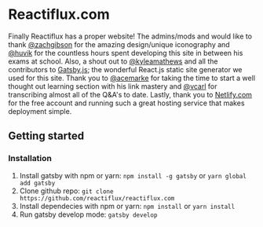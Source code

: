 # Reactiflux.com
Finally Reactiflux has a proper website! The admins/mods and would like to thank [@zachgibson](http://zachgibsondesign.com/) for the amazing design/unique iconography and [@huvik](https://github.com/Huvik) for the countless hours spent developing this site in between his exams at school. Also, a shout out to [@kyleamathews](https://github.com/kyleamathews) and all the contributors to [Gatsby.js](https://github.com/gatsbyjs/gatsby); the wonderful React.js static site generator we used for this site. Thank you to [@acemarke](https://github.com/markerikson) for taking the time to start a well thought out learning section with his link mastery and [@vcarl](https://github.com/vcarl) for transcribing almost all of the Q&A's to date. Lastly, thank you to [Netlify.com](http://www.netlify.com) for the free account and running such a great hosting service that makes deployment simple.

## Getting started
### Installation 

1. Install gatsby with npm or yarn: `npm install -g gatsby` or `yarn global add gatsby`
2. Clone github repo: `git clone https://github.com/reactiflux/reactiflux.com`
3. Install dependecies with npm or yarn: `npm install` or `yarn install`
4. Run gatsby develop mode: `gatsby develop`
